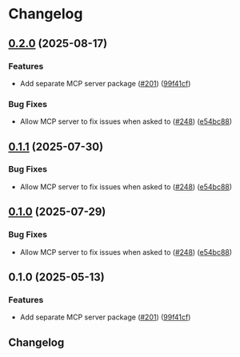 # Changelog

## [0.2.0](https://github.com/Pixel998/rewrite/compare/mcp-v0.1.1...mcp-v0.2.0) (2025-08-17)


### Features

* Add separate MCP server package ([#201](https://github.com/Pixel998/rewrite/issues/201)) ([99f41cf](https://github.com/Pixel998/rewrite/commit/99f41cf3c4788a3bc0111de807ce599b8084d480))


### Bug Fixes

* Allow MCP server to fix issues when asked to ([#248](https://github.com/Pixel998/rewrite/issues/248)) ([e54bc88](https://github.com/Pixel998/rewrite/commit/e54bc880107b6d75cd4951aaf4ee4e64c44503f6))

## [0.1.1](https://github.com/eslint/rewrite/compare/mcp-v0.1.0...mcp-v0.1.1) (2025-07-30)


### Bug Fixes

* Allow MCP server to fix issues when asked to ([#248](https://github.com/eslint/rewrite/issues/248)) ([e54bc88](https://github.com/eslint/rewrite/commit/e54bc880107b6d75cd4951aaf4ee4e64c44503f6))

## [0.1.0](https://github.com/eslint/rewrite/compare/mcp-v0.1.0...mcp-v0.1.0) (2025-07-29)


### Bug Fixes

* Allow MCP server to fix issues when asked to ([#248](https://github.com/eslint/rewrite/issues/248)) ([e54bc88](https://github.com/eslint/rewrite/commit/e54bc880107b6d75cd4951aaf4ee4e64c44503f6))

## 0.1.0 (2025-05-13)


### Features

* Add separate MCP server package ([#201](https://github.com/eslint/rewrite/issues/201)) ([99f41cf](https://github.com/eslint/rewrite/commit/99f41cf3c4788a3bc0111de807ce599b8084d480))

## Changelog
